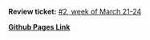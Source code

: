 **Review ticket:** [#2, week of March 21-24](https://github.com/yolandayangg/yolandayang/issues/3)

[**Github Pages Link**](https://yolandayangg.github.io/yolandayang/)